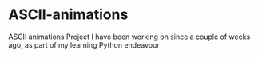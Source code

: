 # ASCII-animations
ASCII animations Project I have been working on since a couple of weeks ago, as part of my learning Python endeavour
